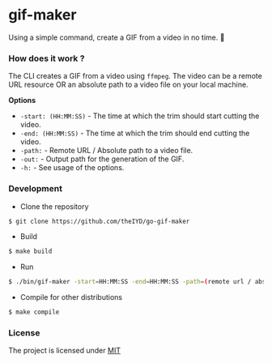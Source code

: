 # gif-maker

Using a simple command, create a GIF from a video in no time. :rocket:

### How does it work ?

The CLI creates a GIF from a video using `ffmpeg`. The video can be a remote URL resource OR an absolute path to a video file on your local machine.

**Options**

- `-start: (HH:MM:SS)` - The time at which the trim should start cutting the video.
- `-end: (HH:MM:SS)` - The time at which the trim should end cutting the video. 
- `-path:` - Remote URL / Absolute path to a video file.
- `-out:` - Output path for the generation of the GIF.
- `-h:` - See usage of the options.

### Development

- Clone the repository
```bash
$ git clone https://github.com/theIYD/go-gif-maker 
```

- Build
```bash
$ make build
```

- Run
```bash
$ ./bin/gif-maker -start=HH:MM:SS -end=HH:MM:SS -path=(remote url / absolute path)
```

- Compile for other distributions
```bash
$ make compile
```

### License
 The project is licensed under <a href="https://github.com/theIYD/go-gif-maker/LICENSE">MIT</a>